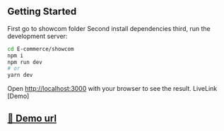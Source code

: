 
## Getting Started

First go to showcom folder
Second install dependencies
third, run the development server:

```bash
cd E-commerce/showcom
npm i
npm run dev
# or
yarn dev
```

Open [http://localhost:3000](http://localhost:3000) with your browser to see the result.
LiveLink [Demo]

##  [🐳 Demo url](https://e-commerce-rho-ashen.vercel.app/)
